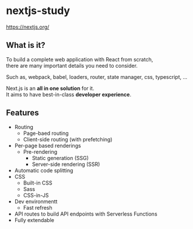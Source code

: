 # nextjs-study

https://nextjs.org/

## What is it?

To build a complete web application with React from scratch,<br>
there are many important details you need to consider.

Such as, webpack, babel, loaders, router, state manager, css, typescript, ...

Next.js is an **all in one solution** for it.<br>
It aims to have best-in-class **developer experience**.

## Features

- Routing
  - Page-baed routing
  - Client-side routing (with prefetching)
- Per-page based renderings
  - Pre-rendering
    - Static generation (SSG)
    - Server-side rendering (SSR)
- Automatic code splitting
- CSS
  - Built-in CSS
  - Sass
  - CSS-in-JS
- Dev environmentt
  - Fast refresh
- API routes to build API endpoints with Serverless Functions
- Fully extendable
